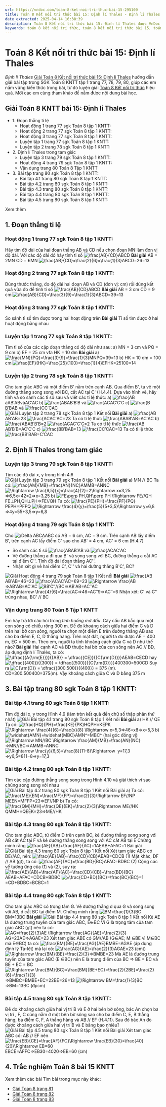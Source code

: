 ```yaml
---
url: https://vndoc.com/toan-8-ket-noi-tri-thuc-bai-15-295100
title: Toán 8 Kết nối tri thức bài 15: Định lí Thales - Định lí Thales - VnDoc.com
date_extracted: 2025-04-14 16:38:39
description: Toán 8 Kết nối tri thức bài 15: Định lí Thales được VnDoc biên soạn lời giải nhằm giúp các em nắm được nội dung bài Định lí Thales, Toán 8 sách Kết nối tri thức. Mời các em tham khảo lời giải
keywords: toán 8 kết nối tri thức, toán 8 kết nối tri thức bài 15, toán 8 kết nối tri thức bài Định lí Thales, toán lớp 8 kết nối tri thức, giải toán 8 kết nối tri thức, toán 8 kết nối tri thức với cuộc sống, toán 8 Định lí Thales, toán 8, giải toán 8, giải toán 8 kntt, giải toán 8 kntt bài 15, giải toán 8 kết nối tri thức bài 15, bài 15 định lí thales trong tam giác, định lí ta-lét trong tam giác lớp 8 kết nối tri thức, toán 8 bài 15, toán lớp 8 bài 15, bài 15 định lí talet trong tam giác
---
```


# Toán 8 Kết nối tri thức bài 15: Định lí Thales
_Định lí Thales_
[Giải Toán 8 Kết nối tri thức bài 15: Định lí Thales](<https://vndoc.com/toan-8-ket-noi-tri-thuc-bai-15-295100>) hướng dẫn giải bài tập trong SGK Toán 8 KNTT tập 1 trang 77, 78, 79, 80, giúp các em nắm vững kiến thức trong bài, từ đó luyện giải [Toán 8 Kết nối tri thức](<https://vndoc.com/toan-8-ket-noi-tri-thuc>) hiệu quả. Mời các em cùng tham khảo để nắm được nội dung bài học.
## Giải Toán 8 KNTT bài 15: Định lí Thales
  * 1\. Đoạn thẳng tỉ lệ
    * Hoạt động 1 trang 77 sgk Toán 8 tập 1 KNTT: 
    * Hoạt động 2 trang 77 sgk Toán 8 tập 1 KNTT: 
    * Hoạt động 3 trang 77 sgk Toán 8 tập 1 KNTT: 
    * Luyện tập 1 trang 77 sgk Toán 8 tập 1 KNTT: 
    * Luyện tập 2 trang 78 sgk Toán 8 tập 1 KNTT: 
  * 2\. Định lí Thales trong tam giác
    * Luyện tập 3 trang 79 sgk Toán 8 tập 1 KNTT: 
    * Hoạt động 4 trang 79 sgk Toán 8 tập 1 KNTT: 
    * Vận dụng trang 80 Toán 8 Tập 1 KNTT
  * 3\. Bài tập trang 80 sgk Toán 8 tập 1 KNTT:
    * Bài tập 4.1 trang 80 sgk Toán 8 tập 1 KNTT: 
    * Bài tập 4.2 trang 80 sgk Toán 8 tập 1 KNTT: 
    * Bài tập 4.3 trang 80 sgk Toán 8 tập 1 KNTT: 
    * Bài tập 4.4 trang 80 sgk Toán 8 tập 1 KNTT: 
    * Bài tập 4.5 trang 80 sgk Toán 8 tập 1 KNTT: 

Xem thêm
## 1\. Đoạn thẳng tỉ lệ
### **Hoạt động 1 trang 77 sgk Toán 8 tập 1 KNTT:**
Hãy tìm độ dài của hai đoạn thẳng AB và CD nếu chọn đoạn MN làm đơn vị độ dài. Với các độ dài đó hãy tính tỉ số ![\\frac{AB}{CD}](https://i.vdoc.vn/data/image/blank.png)ABCD
**Bài giải**
AB = 2MN
CD = 6MN
![\\frac{AB}{CD}=\\frac{2}{6}=\\frac{1}{3}](https://i.vdoc.vn/data/image/blank.png)ABCD=26=13
### **Hoạt động 2 trang 77 sgk Toán 8 tập 1 KNTT:**
Dùng thước thẳng, đo độ dài hai đoạn AB và CD \(đơn vị: cm\) rồi dùng kết quả vừa đo để tính tỉ số ![\\frac{AB}{CD}](https://i.vdoc.vn/data/image/blank.png)ABCD
**Bài giải**
AB = 3 cm
CD = 9 cm
![\\frac{AB}{CD}=\\frac{3}{9}=\\frac{1}{3}](https://i.vdoc.vn/data/image/blank.png)ABCD=39=13
### **Hoạt động 3 trang 77 sgk Toán 8 tập 1 KNTT:**
So sánh tỉ số tìm được trong hai hoạt động trên
**Bài giải**
Tỉ số tìm được ở hai hoạt động bằng nhau
### **Luyện tập 1 trang 77 sgk Toán 8 tập 1 KNTT:**
Tìm tỉ số của các cặp đoạn thẳng có độ dài như sau:
a\) MN = 3 cm và PQ = 9 cm
b\) EF = 25 cm vfa HK = 10 dm
**Bài giải**
a\) ![\\frac{MN}{PQ}=\\frac{3}{9}=\\frac{1}{3}](https://i.vdoc.vn/data/image/blank.png)MNPQ=39=13
b\) HK = 10 dm = 100 cm
![\\frac{EF}{HK}=\\frac{25}{100}=\\frac{1}{4}](https://i.vdoc.vn/data/image/blank.png)EFHK=25100=14
### **Luyện tập 2 trang 78 sgk Toán 8 tập 1 KNTT:**
Cho tam giác ABC và một điểm B' nằm trên cạnh AB. Qua điểm B', ta vẽ một đường thẳng song song với BC, cắt AC tại C' \(H.4.4\). Dựa vào hình vẽ, hãy tính và so sánh các tỉ số sau và viết các tỉ lệ thức:
a\) ![\\frac{AB](https://i.vdoc.vn/data/image/blank.png)àAB′ABvàAC′AC
b\) ![\\frac{AB](https://i.vdoc.vn/data/image/blank.png)AB′B′B và ![\\frac{AC](https://i.vdoc.vn/data/image/blank.png)AC′C′C
c\) ![\\frac{B](https://i.vdoc.vn/data/image/blank.png)B′BAB và ![\\frac{C](https://i.vdoc.vn/data/image/blank.png)C′CAC
![Giải Luyện tập 2 trang 78 sgk Toán 8 tập 1 Kết nối](https://i.vdoc.vn/data/image/2023/04/23/anh-5-1.png)
**Bài giải**
a\) ![\\frac{AB](https://i.vdoc.vn/data/image/blank.png)AB′AB=23
![\\frac{AC](https://i.vdoc.vn/data/image/blank.png)AC′AC=23
Ta có tỉ lệ thức ![\\frac{AB](https://i.vdoc.vn/data/image/blank.png)AB′AB=AC′AC
b\) ![\\frac{AB](https://i.vdoc.vn/data/image/blank.png)AB′B′B=2
![\\frac{AC](https://i.vdoc.vn/data/image/blank.png)AC′C′C=2
Ta có tỉ lệ thức ![\\frac{AB](https://i.vdoc.vn/data/image/blank.png)AB′B′B=AC′C′C
c\) ![\\frac{B](https://i.vdoc.vn/data/image/blank.png)B′BAB=13
![\\frac{C](https://i.vdoc.vn/data/image/blank.png)C′CAC=13
Ta có tỉ lệ thức ![\\frac{B](https://i.vdoc.vn/data/image/blank.png)B′BAB=C′CAC
## 2\. Định lí Thales trong tam giác
### **Luyện tập 3 trang 79 sgk Toán 8 tập 1 KNTT:**
Tìm các độ dài x, y trong hình 4.6
![Giải Luyện tập 3 trang 79 sgk Toán 8 tập 1 Kết nối](https://i.vdoc.vn/data/image/2023/04/23/anh-5-2.png)
**Bài giải**
a\) MN // BC
Ta có: ![\\frac{AM}{MB}=\\frac{AN}{NC}](https://i.vdoc.vn/data/image/blank.png)AMMB=ANNC
![\\Rightarrow \\frac{6,5}{x}=\\frac{4}{2}=2\\Rightarrow x=3,25](https://i.vdoc.vn/data/image/blank.png)⇒6,5x=42=2⇒x=3,25
b\) ![FE\\perp PH,QH\\perp PH \\Rightarrow FE//QH](https://i.vdoc.vn/data/image/blank.png)FE⊥PH,QH⊥PH⇒FE//QH
Ta có: ![\\frac{PE}{PH}=\\frac{PF}{PQ}](https://i.vdoc.vn/data/image/blank.png)PEPH=PFPQ
![\\Rightarrow \\frac{4}{y}=\\frac{5}{5+3,5}\\Rightarrow y=6,8](https://i.vdoc.vn/data/image/blank.png)⇒4y=55+3,5⇒y=6,8
### **Hoạt động 4 trang 79 sgk Toán 8 tập 1 KNTT:**
Cho ![\\Delta ABC](https://i.vdoc.vn/data/image/blank.png)ΔABC có AB = 6 cm, AC = 9 cm. Trên cạnh AB lấy điểm B', trên cạnh AC lấy điểm C' sao cho AB' = 4 cm, AC' = 6 cm \(H.4.7\)
  * So sánh các tỉ số ![\\frac{AB](https://i.vdoc.vn/data/image/blank.png)AB′AB và ![\\frac{AC](https://i.vdoc.vn/data/image/blank.png)AC′AC
  * Vẽ đường thẳng a đi qua B' và song song với BC, đường thẳng a cắt AC tại điểm C''. Tính độ dài đoạn thẳng AC''.
  * Nhận xét gì về hai điểm C', C'' và hai đường thẳng B'C', BC?

![Giải Hoạt động 4 trang 79 sgk Toán 8 tập 1 Kết nối](https://i.vdoc.vn/data/image/2023/04/23/anh-5-3.png)
**Bài giải**
![\\frac{AB](https://i.vdoc.vn/data/image/blank.png)AB′AB=46=23
![\\frac{AC](https://i.vdoc.vn/data/image/blank.png)AC′AC=69=23
![\\Rightarrow \\frac{AB](https://i.vdoc.vn/data/image/blank.png)⇒AB′AB=AC′AC
![B](https://i.vdoc.vn/data/image/blank.png)B′C″//BC⇒AB′AB=AC″AC
![\\Rightarrow \\frac{4}{6}=\\frac{AC](https://i.vdoc.vn/data/image/blank.png)⇒46=AC″9⇒AC″=6
Nhận xét: C' và C" trùng nhau, BC' // BC
### **Vận dụng trang 80 Toán 8 Tập 1 KNTT**
Em hãy trả lời câu hỏi trong _tình_ _huống mở đầu_.
Cây cầu AB bắc qua một con sông có chiều rộng 300 m. Để đo khoảng cách giữa hai điểm C và D trên hai bờ con sông, người ta chọn một điểm E trên đường thẳng AB sao cho ba điểm E, C, D thẳng hàng. Trên mặt đất, người ta đo được AE = 400 m, EC = 500 m. Theo em, người ta tính khoảng cách giữa C và D như thế nào?
**Bài giải**
Hai cạnh AC và BD thuộc hai bờ của con sông nên AC // BD, áp dụng định lí Thalès, ta có:
![\\dfrac{{A{\\rm{E}}}}{{AB}} = \\dfrac{{CE}}{{C{\\rm{D}}}}](https://i.vdoc.vn/data/image/blank.png)AEAB=CECD hay ![\\dfrac{{400}}{{300}} = \\dfrac{{500}}{{C{\\rm{D}}}}](https://i.vdoc.vn/data/image/blank.png)400300=500CD
Suy ra ![C{\\rm{D}} = \\dfrac{{300.500}}{{400}} = 375 \(m\).](https://i.vdoc.vn/data/image/blank.png)CD=300.500400=375\(m\).
Vậy khoảng cách giữa C và D bằng 375 m
## 3\. Bài tập **trang 80 sgk Toán 8 tập 1 KNTT:**
### 
### **Bài tập 4.1 trang 80 sgk Toán 8 tập 1 KNTT:**
Tìm độ dài x, y trong Hình 4.9 \(làm tròn kết quả đến chữ số thập phân thứ nhất\)
![Giải Bài tập 4.1 trang 80 sgk Toán 8 tập 1 Kết nối](https://i.vdoc.vn/data/image/2023/04/23/anh-5-4.png)
**Bài giải**
a\) HK // QE
Ta có: ![\\frac{HQ}{PH}=\\frac{KE}{PK}](https://i.vdoc.vn/data/image/blank.png)HQPH=KEPK
![\\Rightarrow  \\frac{4}{6}=\\frac{x}{8} \\Rightarrow x=5,3](https://i.vdoc.vn/data/image/blank.png)⇒46=x8⇒x=5,3
b\) ![\\widehat{AMN}=\\widehat{MBC}](https://i.vdoc.vn/data/image/blank.png)AMN^=MBC^ \(hai góc đồng vị\) ![\\Rightarrow MN//BC \\Rightarrow \\frac{AM}{MB}=\\frac{AN}{NC}](https://i.vdoc.vn/data/image/blank.png)⇒MN//BC⇒AMMB=ANNC
![\\Rightarrow \\frac{y}{6,5}=\\frac{8}{11-8}\\Rightarrow  y=17,3](https://i.vdoc.vn/data/image/blank.png)⇒y6,5=811−8⇒y=17,3
### **Bài tập 4.2 trang 80 sgk Toán 8 tập 1 KNTT:**
Tìm các cặp đường thẳng song song trong Hình 4.10 và giải thích vì sao chúng song song với nhau
![Giải Bài tập 4.2 trang 80 sgk Toán 8 tập 1 Kết nối](https://i.vdoc.vn/data/image/2023/04/23/anh-5-5.png)
Bài giải
a\) Ta có: ![\\frac{ME}{EN}=\\frac{MF}{FP}=\\frac{2}{3}\\Rightarrow EF//NP](https://i.vdoc.vn/data/image/blank.png)MEEN=MFFP=23⇒EF//NP
b\) Ta có: ![\\frac{QM}{MH}=\\frac{QE}{EK}=\\frac{2}{3}\\Rightarrow ME//HK](https://i.vdoc.vn/data/image/blank.png)QMMH=QEEK=23⇒ME//HK
### **Bài tập 4.3 trang 80 sgk Toán 8 tập 1 KNTT:**
Cho tam giác ABC, từ điểm D trên cạnh BC, kẻ đường thẳng song song với AB cắt AC tại F và kẻ đường thẳng song song với AC cắt AB tại E
Chứng minh rằng ![\\frac{AE}{AB}+\\frac{AF}{AC}=1](https://i.vdoc.vn/data/image/blank.png)AEAB+AFAC=1
Bài giải
![Giải Bài tập 4.3 trang 80 sgk Toán 8 tập 1 Kết nối](https://i.vdoc.vn/data/image/2023/04/23/anh-5-6.png)
Xét tam giác ABC có DE//AC, nên: ![\\frac{AE}{AB}=\\frac{CD}{CB}](https://i.vdoc.vn/data/image/blank.png)AEAB=CDCB \(1\)
Mặt khác, DF // AB \(gt\), ta có: ![\\frac{AF}{AC}=\\frac{BD}{BC}](https://i.vdoc.vn/data/image/blank.png)AFAC=BDBC \(2\)
Cộng các vế tương ứng của \(1\) và \(2\), suy ra: ![\\frac{AE}{AB}+\\frac{AF}{AC}=\\frac{CD}{CB}+\\frac{BD}{BC}](https://i.vdoc.vn/data/image/blank.png)AEAB+AFAC=CDCB+BDBC
![=\\frac{CD+BD}{BC}=\\frac{BC}{BC}=1](https://i.vdoc.vn/data/image/blank.png)=CD+BDBC=BCBC=1
### **Bài tập 4.4 trang 80 sgk Toán 8 tập 1 KNTT:**
Cho tam giác ABC có trọng tâm G. Vẽ đường thẳng d qua G và song song với AB, d cắt BC tại điểm M. Chứng minh rằng ![BM=\\frac{1}{3}BC](https://i.vdoc.vn/data/image/blank.png)BM=13BC
**Bài giải**
![Giải Bài tập 4.4 trang 80 sgk Toán 8 tập 1 Kết nối](https://i.vdoc.vn/data/image/2023/04/23/anh-5-7.png)
Kẻ AE là đường trung tuyến của tam giác ABC, E∈BC
Vì G là trọng tâm của tam giác ABC \(gt\) nên ta có: 
![AG=\\frac{2}{3}AE \\Rightarrow \\frac{AG}{AE}=\\frac{2}{3}](https://i.vdoc.vn/data/image/blank.png)AG=23AE⇒AGAE=23
Xét tam giác ABE có GM//AB \(G∈AE; M ∈BE vì M∈BC mà E∈BC\) ta có:
![\\frac{BM}{BE}=\\frac{AG}{AE}](https://i.vdoc.vn/data/image/blank.png)BMBE=AGAE \(áp dụng định lý Ta-lét\) mà lại có: ![\\frac{AG}{AE}=\\frac{2}{3}](https://i.vdoc.vn/data/image/blank.png)AGAE=23 \(cmt\)
![\\Rightarrow \\frac{BM}{BE}=\\frac{2}{3}](https://i.vdoc.vn/data/image/blank.png)⇒BMBE=23
Mà AE là đường trung tuyến của tam giác ABC \(E ∈BC\) nên E là trung điểm của BC
⇒ BE = EC và BE + EC = BC
![\\Rightarrow \\frac{BM}{BC}=\\frac{BM}{BE+EC}=\\frac{2}{2BE}=\\frac{2}{6}=\\frac{1}{3}](https://i.vdoc.vn/data/image/blank.png)⇒BMBC=BMBE+EC=22BE=26=13
![\\Rightarrow BM=\\frac{1}{3}BC](https://i.vdoc.vn/data/image/blank.png)⇒BM=13BC \(đpcm\)
### **Bài tập 4.5 trang 80 sgk Toán 8 tập 1 KNTT:**
Để đo khoảng cách giữa hai vị trí B và E ở hai bên bờ sông, bác An chọn ba vị trí , F, C cùng nằm ở một bên bờ sông sao cho ba điểm C, E, B thẳng hàng, ba điểm C, F, A thẳng hàng và AB // EF \(H.4.11\). Sau đó bác An đo được khoảng cách giữa hai vị trí B và E bằng bao nhiêu?
![Giải Bài tập 4.5 trang 80 sgk Toán 8 tập 1 Kết nối](https://i.vdoc.vn/data/image/2023/04/23/anh-5-7.png)
Bài giải
Xét tam giác ABC có: AB // EF nên ![\\frac{EB}{CE}=\\frac{AF}{FC}\\Rightarrow \\frac{EB}{30}=\\frac{40}{20}\\Rightarrow EB=60](https://i.vdoc.vn/data/image/blank.png)EBCE=AFFC⇒EB30=4020⇒EB=60 \(cm\)
## 4\. Trắc nghiệm Toán 8 bài 15 KNTT
Xem thêm các bài Tìm bài trong mục này khác:
  * [Giải Toán 8 trang 81](</giai-toan-8-trang-81-tap-1-ket-noi-tri-thuc-330436>)
  * [Giải Toán 8 trang 82](</giai-toan-8-trang-82-tap-1-ket-noi-tri-thuc-330437>)
  * [Giải Toán 8 trang 83](</giai-toan-8-trang-83-tap-1-ket-noi-tri-thuc-330438>)

